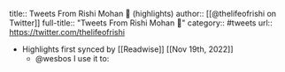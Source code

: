 title:: Tweets From Rishi Mohan 🔰 (highlights)
author:: [[@thelifeofrishi on Twitter]]
full-title:: "Tweets From Rishi Mohan 🔰"
category:: #tweets
url:: https://twitter.com/thelifeofrishi

- Highlights first synced by [[Readwise]] [[Nov 19th, 2022]]
	- @wesbos I use it to: